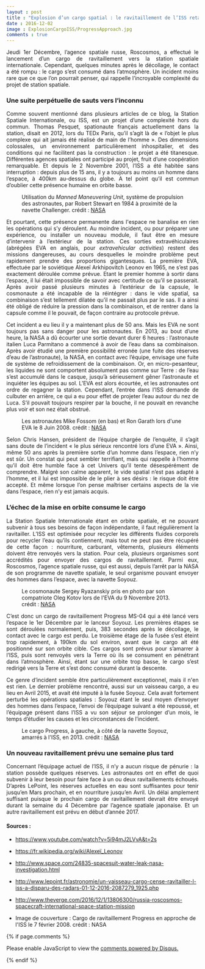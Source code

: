 ```yaml
---
layout : post
title : "Explosion d’un cargo spatial : le ravitaillement de l’ISS retardé"
date : 2016-12-02
image : ExplosionCargoISS/ProgressApproach.jpg
comments : true
---
```


<p class="intro" style="text-align: justify;"><span class="dropcap">J</span>eudi 1er Décembre, l’agence spatiale russe, Roscosmos, a effectué le lancement d’un cargo de ravitaillement vers la station spatiale internationale. Cependant, quelques minutes après le décollage, le contact a été rompu : le cargo s’est consumé dans l’atmosphère. Un incident moins rare que ce que l’on pourrait penser, qui rappelle l’incroyable complexité du projet de station spatiale.</p>

### Une suite perpétuelle de sauts vers l’inconnu

<p style="text-align: justify;">Comme souvent mentionné dans plusieurs articles de ce blog, la Station Spatiale Internationale, ou ISS, est un projet d’une complexité hors du commun. Thomas Pesquet, spationaute français actuellement dans la station, disait en 2012, lors du TEDx Paris, qu’il s’agit là de « l’objet le plus complexe qui ait jamais été réalisé de main de l’homme ». Des dimensions colossales, un environnement particulièrement inhospitalier, et des conditions qui ne facilitent pas la construction : le projet a été titanesque. Différentes agences spatiales ont participé au projet, fruit d’une coopération remarquable. Et depuis le 2 Novembre 2001, l’ISS a été habitée sans interruption : depuis plus de 15 ans, il y a toujours au moins un homme dans l’espace, à 400km au-dessus du globe. A tel point qu’il est commun d’oublier cette présence humaine en orbite basse.</p>

<figure>
	<img src="{{ '/assets/img/ExplosionCargoISS/MMUTest.jpg' | prepend: site.baseurl }}" alt=""> 
	<figcaption>Utilisation du <em>Manned Maneuvering Unit</em>, système de propulsion des astronautes, par Robert Stewart en 1984 à proximité de la navette Challenger. crédit : <a href="https://images.nasa.gov/#/details-s84-27035.html">NASA</a></figcaption>
</figure>

<p style="text-align: justify;">Et pourtant, cette présence permanente dans l'espace ne banalise en rien les opérations qui s’y déroulent. Au moindre incident, ou pour préparer une expérience, ou installer un nouveau module, il faut être en mesure d’intervenir à l’extérieur de la station. Ces sorties extravéhiculaires (abrégées EVA en anglais, pour <em>extravehicular activities</em>) restent des missions dangereuses, au cours desquelles le moindre problème peut rapidement prendre des proportions gigantesques. La première EVA, effectuée par le soviétique Alexeï Arkhipovitch Leonov en 1965, ne s’est pas exactement déroulée comme prévue. Etant le premier homme à sortir dans l’espace, il lui était impossible de savoir avec certitude ce qu’il se passerait. Après avoir passé plusieurs minutes à l’extérieur de la capsule, le cosmonaute a été incapable de la réintégrer : dans le vide spatial, sa combinaison s’est tellement dilatée qu’il ne passait plus par le sas. Il a ainsi été obligé de réduire la pression dans la combinaison, et de rentrer dans la capsule comme il le pouvait, de façon contraire au protocole prévue.</p>

<p style="text-align: justify;">Cet incident a eu lieu il y a maintenant plus de 50 ans. Mais les EVA ne sont toujours pas sans danger pour les astronautes. En 2013, au bout d’une heure, la NASA a dû écourter une sortie devant durer 6 heures : l’astronaute italien Luca Parmitano a commencé à avoir de l’eau dans sa combinaison. Après avoir étudié une première possibilité erronée (une fuite des réserves d’eau de l’astronaute), la NASA, en contact avec l’équipe, envisage une fuite de système de refroidissement de la combinaison. Or, en micro-pesanteur, les liquides ne sont comportent absolument pas comme sur Terre : de l’eau s’est accumulé dans le casque, jusqu’à sérieusement gêner l’astronaute et inquiéter les équipes au sol. L’EVA est alors écourtée, et les astronautes ont ordre de regagner la station. Cependant, l’entrée dans l’ISS demande de culbuter en arrière, ce qui a eu pour effet de projeter l’eau autour du nez de Luca. S’il pouvait toujours respirer par la bouche, il ne pouvait en revanche plus voir et son nez était obstrué. </p>

<figure>
	<img src="{{ '/assets/img/ExplosionCargoISS/EVA3.jpg' | prepend: site.baseurl }}" alt=""> 
	<figcaption>Les astronautes Mike Fossom (en bas) et Ron Garath lors d'une EVA le 8 Juin 2008. crédit : <a href="https://images.nasa.gov/#/details-s124e007254.html">NASA</a></figcaption>
</figure>

<p style="text-align: justify;">Selon Chris Hansen, président de l’équipe chargée de l’enquête, il s’agit sans doute de l’incident « le plus sérieux rencontré lors d’une EVA ». Ainsi, même 50 ans après la première sortie d’un homme dans l’espace, rien n’y est sûr. Un constat qui peut sembler terrifiant, mais qui rappelle à l’homme qu’il doit être humble face à cet Univers qu’il tente désespérément de comprendre. Malgré son calme apparent, le vide spatial n’est pas adapté à l’homme, et il lui est impossible de le plier à ses désirs : le risque doit être accepté. Et même lorsque l’on pense maîtriser certains aspects de la vie dans l’espace, rien n’y est jamais acquis.</p>

### L’échec de la mise en orbite consume le cargo

<p style="text-align: justify;">La Station Spatiale Internationale étant en orbite spatiale, et ne pouvant subvenir à tous ses besoins de façon indépendante, il faut régulièrement la ravitailler. L’ISS est optimisée pour recycler les différents fluides corporels pour recycler l’eau qu’ils contiennent, mais tout ne peut pas être récupéré de cette façon : nourriture, carburant, vêtements, plusieurs éléments doivent être renvoyés vers la station. Pour cela, plusieurs organismes sont accrédités pour envoyer des cargos de ravitaillement. Parmi eux, Roscosmos, l’agence spatiale russe, qui est aussi, depuis l’arrêt par la NASA de son programme de navette spatiale, le seul organisme pouvant envoyer des hommes dans l’espace, avec la navette Soyouz.</p>

<figure>
	<img src="{{ '/assets/img/ExplosionCargoISS/EVA36.jpg' | prepend: site.baseurl }}" alt=""> 
	<figcaption>Le cosmonaute Sergey Ryazanskiy pris en photo par son compatriote Oleg Kotov lors de l'EVA du 9 Novembre 2013. crédit : <a href="https://images.nasa.gov/#/details-iss037e028076.html">NASA</a></figcaption>
</figure>

<p style="text-align: justify;">C’est donc un cargo de ravitaillement Progress MS-04 qui a été lancé vers l’espace le 1er Décembre par le lanceur Soyouz. Les premières étapes se sont déroulées normalement, puis, 383 secondes après le décollage, le contact avec le cargo est perdu. Le troisième étage de la fusée s’est éteint trop rapidement, à 190km du sol environ, avant que le cargo ait été positionné sur son orbite cible. Ces cargos sont prévus pour s’amarrer à l’ISS, puis sont renvoyés vers la Terre où ils se consument en pénétrant dans l’atmosphère. Ainsi, étant sur une orbite trop basse, le cargo s’est redirigé vers la Terre et s’est donc consumé durant la descente.</p>

<p style="text-align: justify;">Ce genre d’incident semble être particulièrement exceptionnel, mais il n'en est rien. Le dernier problème rencontré, aussi sur un vaisseau cargo, a eu lieu en Avril 2015, et avait été imputé à la fusée Soyouz. Cela avait fortement perturbé les opérations spatiales : Soyouz étant le seul moyen d’envoyer des hommes dans l’espace, l’envoi de l’équipage suivant a été repoussé, et l’équipage présent dans l’ISS a vu son séjour se prolonger d’un mois, le temps d’étudier les causes et les circonstances de l’incident.</p>

<figure>
	<img src="{{ '/assets/img/ExplosionCargoISS/ProgressSoyouz.jpg' | prepend: site.baseurl }}" alt=""> 
	<figcaption>Le cargo Progress, à gauche, à côté de la navette Soyouz, amarrés à l'ISS, en 2013. crédit : <a href="https://images.nasa.gov/#/details-iss034e042531.html">NASA</a></figcaption>
</figure>

### Un nouveau ravitaillement prévu une semaine plus tard

<p style="text-align: justify;">Concernant l’équipage actuel de l’ISS, il n’y a aucun risque de pénurie : la station possède quelques réserves. Les astronautes ont en effet de quoi subvenir à leur besoin pour faire face à un ou deux ravitaillements échoués. D’après LePoint, les réserves actuelles en eau sont suffisantes pour tenir jusqu’en Mars prochain, et en nourriture jusqu’en Avril. Un délai amplement suffisant puisque le prochain cargo de ravitaillement devrait être envoyé durant la semaine du 4 Décembre par l’agence spatiale japonaise. Et un autre ravitaillement est prévu en début d’année 2017.</p>

#### Sources :

* <a href="https://www.youtube.com/watch?v=5i94mJ2LVvA&t=2s">https://www.youtube.com/watch?v=5i94mJ2LVvA&t=2s</a>
* <a href="https://fr.wikipedia.org/wiki/Alexeï_Leonov">https://fr.wikipedia.org/wiki/Alexeï_Leonov</a>
* <a href="http://www.space.com/24835-spacesuit-water-leak-nasa-investigation.html">http://www.space.com/24835-spacesuit-water-leak-nasa-investigation.html</a>
* <a href="http://www.lepoint.fr/astronomie/un-vaisseau-cargo-cense-ravitailler-l-iss-a-disparu-des-radars-01-12-2016-2087279_1925.php">http://www.lepoint.fr/astronomie/un-vaisseau-cargo-cense-ravitailler-l-iss-a-disparu-des-radars-01-12-2016-2087279_1925.php</a>
* <a href="http://www.theverge.com/2016/12/1/13806300/russia-roscosmos-spacecraft-international-space-station-mission">http://www.theverge.com/2016/12/1/13806300/russia-roscosmos-spacecraft-international-space-station-mission</a>

* Image de couverture : Cargo de ravitaillement Progress en approche de l'ISS le 7 février 2008. crédit : NASA

{% if page.comments %}
<div id="disqus_thread"></div>
<script>

/**
 *  RECOMMENDED CONFIGURATION VARIABLES: EDIT AND UNCOMMENT THE SECTION BELOW TO INSERT DYNAMIC VALUES FROM YOUR PLATFORM OR CMS.
 *  LEARN WHY DEFINING THESE VARIABLES IS IMPORTANT: https://disqus.com/admin/universalcode/#configuration-variables */
/*
var disqus_config = function () {
    this.page.url = http://www.charlesgabouleaud.fr/blog/Explosion-cargo-spatial-ravitaillement-ISS-retarde/;  // Replace PAGE_URL with your page's canonical URL variable
    this.page.identifier = PAGE_IDENTIFIER; // Replace PAGE_IDENTIFIER with your page's unique identifier variable
};
*/
(function() { // DON'T EDIT BELOW THIS LINE
    var d = document, s = d.createElement('script');
    s.src = '//charlesgabouleaud-fr.disqus.com/embed.js';
    s.setAttribute('data-timestamp', +new Date());
    (d.head || d.body).appendChild(s);
})();
</script>
<noscript>Please enable JavaScript to view the <a href="https://disqus.com/?ref_noscript">comments powered by Disqus.</a></noscript>
                                    
{% endif %}

